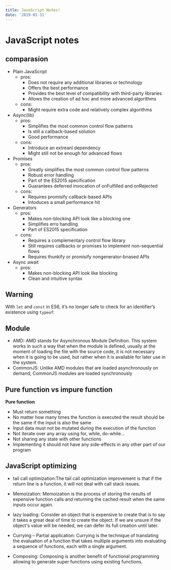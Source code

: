 ```yaml
---
title: JavaScript Notes!
date: '2019-01-31'
---
```


# JavaScript notes

## comparasion

- Plain JavaScript
  - pros:
    - Does not require any additional libraries or technology
    - Offers the best performance
    - Provides the best level of compatibility with third-party libraries
    - Allows the creation of ad hoc and more advanced algorithms
  - cons:
    - Might require extra code and relatively complex algorithms
- Async(lib)
  - pros:
    - Simplifies the most common control flow patterns
    - Is still a callback-based solution
    - Good performance
  - cons:
    - Introduce an extreanl dependency
    - Might still not be enough for advanced flows
- Promises
  - pros:
    - Greatly simplifies the most common control flow patterns
    - Robust error handling
    - Part of the ES2015 specification
    - Guarantees deferred invocation of onFulfilled and onRejected
  - cons:
    - Requires promisify callback-based APIs
    - Intoduces a small performance hit
- Generators
  - pros:
    - Makes non-blocking API look like a blocking one
    - Simplifies erro handling
    - Part of ES2015 specification
  - cons:
    - Requires a complementary control flow library
    - Still requires callbacks or promises to implement non-sequential flows
    - Requires thunkify or promisify nongenerator-bnased APIs
- Async await
  - pros:
    - Makes non-blocking API look like blocking
    - Clean and intuitive syntax

## Warning

With `let` and `const` in ES6, it’s no longer safe to check for an identifier’s existence using `typeof`:

## Module

- AMD: AMD stands for Asynchronous Module Definition. This system works in such a way that when the module is defined, usually at the moment of loading the file with the source code, it is not necessary when it is going to be used, but rather when it is available for later use in the system.
- CommonJS: Unlike AMD modules that are loaded asynchronously on demand, CommonJS modules are loaded synchronously

## Pure function vs impure function

**Pure function**

- Must return something
- No matter how many times the function is executed the result should be the same if the input is also the same
- Input data must not be mutated during the execution of the function
- Not iterate over any array using for, while, do-while...
- Not sharing any state with other functions
- Implementing it should not have any side-effects in any other part of our program

## JavaScript optimizing

- tail call optimization:The tail call optimization improvement is that if the return line is a function, it will not deal with call stack issues.

- Memoization: Memoization is the process of storing the results of expensive function calls and returning the cached result when the same inputs occur again.

- lazy loading: Consider an object that is expensive to create that is to say it takes a great deal of time to create the object. If we are unsure if the object's value will be needed, we can defer its full creation until later.

- Currying – Partial application: Currying is the technique of translating the evaluation of a function that takes multiple arguments into evaluating a sequence of functions, each with a single argument.
- Composing: Composing is another benefit of functional programming allowing to generate super functions using existing functions.
